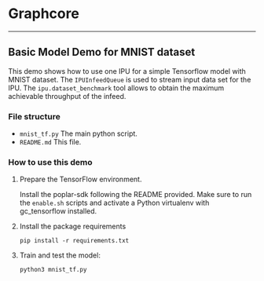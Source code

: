 # Graphcore

---
## Basic Model Demo for MNIST dataset

This demo shows how to use one IPU for a simple Tensorflow model with MNIST dataset. 
The `IPUInfeedQueue` is used to stream input data set for the IPU. 
The `ipu.dataset_benchmark` tool allows to obtain the maximum achievable throughput of the infeed.

### File structure

* `mnist_tf.py` The main python script.
* `README.md` This file.

### How to use this demo
1) Prepare the TensorFlow environment.

   Install the poplar-sdk following the README provided. Make sure to run the `enable.sh` scripts and activate a Python virtualenv with gc_tensorflow installed.

2) Install the package requirements

   `pip install -r requirements.txt`

3) Train and test the model:

   `python3 mnist_tf.py`
